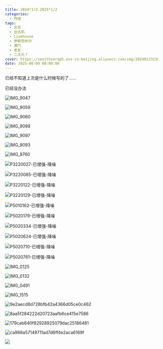 ```yaml
---
title: 2024*1/2-2025*1/2
categories:
  - 月结
tags:
  - 北京
  - 台式机
  - Livehouse
  - 伊斯坦布尔
  - 澳门
  - 老友
  - 二次元？
cover: https://zenithseraph.oss-cn-beijing.aliyuncs.com/img/202401231302447.jpeg
date: 2025-08-09 00:00:00 
---
```


已经不知道上次是什么时候写的了......

已经没办法

![IMG_9047](https://zenithseraph.oss-cn-beijing.aliyuncs.com/img/202508091116844.jpg)

![IMG_9059](https://zenithseraph.oss-cn-beijing.aliyuncs.com/img/202508091116979.jpeg)

![IMG_9060](https://zenithseraph.oss-cn-beijing.aliyuncs.com/img/202508091116035.jpeg)

![IMG_9098](https://zenithseraph.oss-cn-beijing.aliyuncs.com/img/202508091132394.jpeg)

![IMG_9097](https://zenithseraph.oss-cn-beijing.aliyuncs.com/img/202508091132441.jpeg)

![IMG_9093](https://zenithseraph.oss-cn-beijing.aliyuncs.com/img/202508091132491.jpeg)

![IMG_9760](https://zenithseraph.oss-cn-beijing.aliyuncs.com/img/202508091132702.jpeg)

![P3220027-已增强-降噪](https://zenithseraph.oss-cn-beijing.aliyuncs.com/img/202508091132886.jpg)

![P3220085-已增强-降噪](https://zenithseraph.oss-cn-beijing.aliyuncs.com/img/202508091132009.jpg)

![P3220122-已增强-降噪](https://zenithseraph.oss-cn-beijing.aliyuncs.com/img/202508091132238.jpg)

![P3220129-已增强-降噪](https://zenithseraph.oss-cn-beijing.aliyuncs.com/img/202508091132137.jpg)

![P5010162-已增强-降噪](https://zenithseraph.oss-cn-beijing.aliyuncs.com/img/202508091133534.jpg)

![P5020179-已增强-降噪](https://zenithseraph.oss-cn-beijing.aliyuncs.com/img/202508091133219.jpg)

![P5020334-已增强-降噪](https://zenithseraph.oss-cn-beijing.aliyuncs.com/img/202508091133335.jpg)

![P5020624-已增强-降噪](https://zenithseraph.oss-cn-beijing.aliyuncs.com/img/202508091133752.jpg)

![P5020710-已增强-降噪](https://zenithseraph.oss-cn-beijing.aliyuncs.com/img/202508091133879.jpg)

![P5020761-已增强-降噪](https://zenithseraph.oss-cn-beijing.aliyuncs.com/img/202508091133032.jpg)

![IMG_0125](https://zenithseraph.oss-cn-beijing.aliyuncs.com/img/202508091133723.jpeg)

![IMG_0132](https://zenithseraph.oss-cn-beijing.aliyuncs.com/img/202508091133842.jpeg)

![IMG_0491](https://zenithseraph.oss-cn-beijing.aliyuncs.com/img/202508091133580.jpeg)

![IMG_1515](https://zenithseraph.oss-cn-beijing.aliyuncs.com/img/202508091136851.jpeg)

![9e2aecd8d728bfb42a4366d05ce0c462](https://zenithseraph.oss-cn-beijing.aliyuncs.com/img/202508091135804.jpg)

![8aa5f284222d20723aafb6ce415e7586](https://zenithseraph.oss-cn-beijing.aliyuncs.com/img/202508091135033.jpg)

![179cab640f82928925079dac25186481](https://zenithseraph.oss-cn-beijing.aliyuncs.com/img/202508091135532.jpg)

![ca968a57149711ad7d6ff4e2aca6169f](https://zenithseraph.oss-cn-beijing.aliyuncs.com/img/202508091135289.jpg)

![](https://zenithseraph.oss-cn-beijing.aliyuncs.com/img/202508091135208.jpg)
